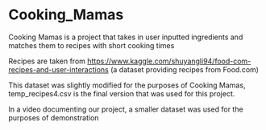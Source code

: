 # Cooking_Mamas
Cooking Mamas is a project that takes in user inputted ingredients and matches them to recipes with short cooking times

Recipes are taken from https://www.kaggle.com/shuyangli94/food-com-recipes-and-user-interactions (a dataset providing recipes from Food.com)

This dataset was slightly modified for the purposes of Cooking Mamas, temp_recipes4.csv is the final version that was used for this project.

In a video documenting our project, a smaller dataset was used for the purposes of demonstration
